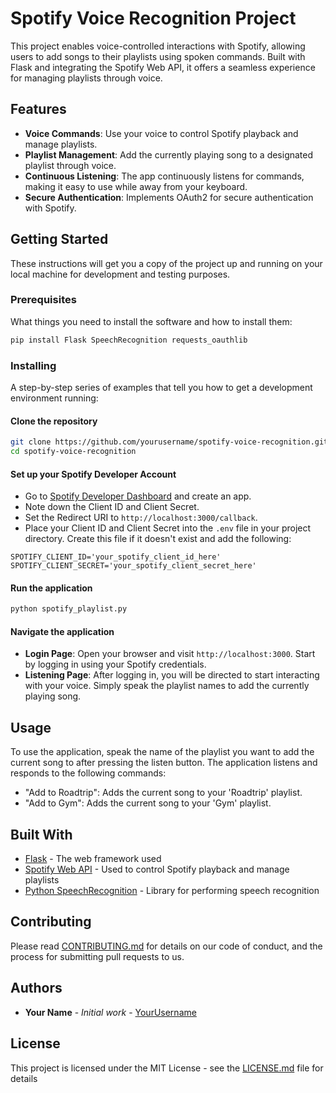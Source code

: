 
# Spotify Voice Recognition Project

This project enables voice-controlled interactions with Spotify, allowing users to add songs to their playlists using spoken commands. Built with Flask and integrating the Spotify Web API, it offers a seamless experience for managing playlists through voice.

## Features

- **Voice Commands**: Use your voice to control Spotify playback and manage playlists.
- **Playlist Management**: Add the currently playing song to a designated playlist through voice.
- **Continuous Listening**: The app continuously listens for commands, making it easy to use while away from your keyboard.
- **Secure Authentication**: Implements OAuth2 for secure authentication with Spotify.

## Getting Started

These instructions will get you a copy of the project up and running on your local machine for development and testing purposes.

### Prerequisites

What things you need to install the software and how to install them:

```bash
pip install Flask SpeechRecognition requests_oauthlib
```

### Installing

A step-by-step series of examples that tell you how to get a development environment running:

#### Clone the repository

```bash
git clone https://github.com/yourusername/spotify-voice-recognition.git
cd spotify-voice-recognition
```

#### Set up your Spotify Developer Account

- Go to [Spotify Developer Dashboard](https://developer.spotify.com/dashboard/) and create an app.
- Note down the Client ID and Client Secret.
- Set the Redirect URI to `http://localhost:3000/callback`.
- Place your Client ID and Client Secret into the `.env` file in your project directory. Create this file if it doesn't exist and add the following:

```plaintext
SPOTIFY_CLIENT_ID='your_spotify_client_id_here'
SPOTIFY_CLIENT_SECRET='your_spotify_client_secret_here'
```

#### Run the application

```bash
python spotify_playlist.py
```

#### Navigate the application

- **Login Page**: Open your browser and visit `http://localhost:3000`. Start by logging in using your Spotify credentials.
- **Listening Page**: After logging in, you will be directed to start interacting with your voice. Simply speak the playlist names to add the currently playing song.

## Usage

To use the application, speak the name of the playlist you want to add the current song to after pressing the listen button. The application listens and responds to the following commands:

- "Add to Roadtrip": Adds the current song to your 'Roadtrip' playlist.
- "Add to Gym": Adds the current song to your 'Gym' playlist.

## Built With

- [Flask](http://flask.pocoo.org/) - The web framework used
- [Spotify Web API](https://developer.spotify.com/documentation/web-api/) - Used to control Spotify playback and manage playlists
- [Python SpeechRecognition](https://pypi.org/project/SpeechRecognition/) - Library for performing speech recognition

## Contributing

Please read [CONTRIBUTING.md](https://github.com/yourusername/spotify-voice-recognition/CONTRIBUTING.md) for details on our code of conduct, and the process for submitting pull requests to us.

## Authors

- **Your Name** - *Initial work* - [YourUsername](https://github.com/yourusername)

## License

This project is licensed under the MIT License - see the [LICENSE.md](LICENSE.md) file for details
